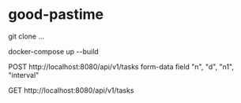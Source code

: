 # good-pastime

git clone ...

docker-compose up --build

POST http://localhost:8080/api/v1/tasks form-data field "n", "d", "n1", "interval"

GET http://localhost:8080/api/v1/tasks
